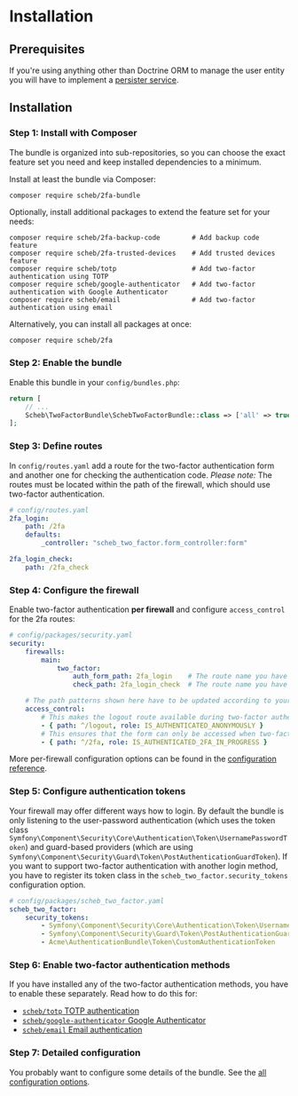 Installation
============

## Prerequisites

If you're using anything other than Doctrine ORM to manage the user entity you will have to implement a
[persister service](persister.md).

## Installation

### Step 1: Install with Composer

The bundle is organized into sub-repositories, so you can choose the exact feature set you need and keep installed
dependencies to a minimum.

Install at least the bundle via Composer:
```
composer require scheb/2fa-bundle
```

Optionally, install additional packages to extend the feature set for your needs:
```
composer require scheb/2fa-backup-code        # Add backup code feature
composer require scheb/2fa-trusted-devices    # Add trusted devices feature
composer require scheb/totp                   # Add two-factor authentication using TOTP
composer require scheb/google-authenticator   # Add two-factor authentication with Google Authenticator
composer require scheb/email                  # Add two-factor authentication using email
```

Alternatively, you can install all packages at once:
```bash
composer require scheb/2fa
```

### Step 2: Enable the bundle

Enable this bundle in your `config/bundles.php`:

```php
return [
    // ...
    Scheb\TwoFactorBundle\SchebTwoFactorBundle::class => ['all' => true],
];
```

### Step 3: Define routes

In `config/routes.yaml` add a route for the two-factor authentication form and another one for checking the
authentication code. *Please note:* The routes must be located within the path of the firewall, which should use
two-factor authentication.

```yaml
# config/routes.yaml
2fa_login:
    path: /2fa
    defaults:
        _controller: "scheb_two_factor.form_controller:form"

2fa_login_check:
    path: /2fa_check
```

### Step 4: Configure the firewall

Enable two-factor authentication **per firewall** and configure `access_control` for the 2fa routes:

```yaml
# config/packages/security.yaml
security:
    firewalls:
        main:
            two_factor:
                auth_form_path: 2fa_login    # The route name you have used in the routes.yaml
                check_path: 2fa_login_check  # The route name you have used in the routes.yaml

    # The path patterns shown here have to be updated according to your routes, if you're going with something custom
    access_control:
        # This makes the logout route available during two-factor authentication, allows the user to cancel
        - { path: ^/logout, role: IS_AUTHENTICATED_ANONYMOUSLY }
        # This ensures that the form can only be accessed when two-factor authentication is in progress
        - { path: ^/2fa, role: IS_AUTHENTICATED_2FA_IN_PROGRESS }
```

More per-firewall configuration options can be found in the [configuration reference](configuration.md).

### Step 5: Configure authentication tokens

Your firewall may offer different ways how to login. By default the bundle is only listening to the user-password
authentication (which uses the token class `Symfony\Component\Security\Core\Authentication\Token\UsernamePasswordToken`)
and guard-based providers (which are using `Symfony\Component\Security\Guard\Token\PostAuthenticationGuardToken`).
If you want to support two-factor authentication with another login method, you have to register its token class in the
`scheb_two_factor.security_tokens` configuration option.

```yaml
# config/packages/scheb_two_factor.yaml
scheb_two_factor:
    security_tokens:
        - Symfony\Component\Security\Core\Authentication\Token\UsernamePasswordToken
        - Symfony\Component\Security\Guard\Token\PostAuthenticationGuardToken
        - Acme\AuthenticationBundle\Token\CustomAuthenticationToken
```

### Step 6: Enable two-factor authentication methods

If you have installed any of the two-factor authentication methods, you have to enable these separately. Read how to do
this for:

- [`scheb/totp` TOTP authentication](providers/totp.md)
- [`scheb/google-authenticator` Google Authenticator](providers/google.md)
- [`scheb/email` Email authentication](providers/email.md)

### Step 7: Detailed configuration

You probably want to configure some details of the bundle. See the [all configuration options](configuration.md).
